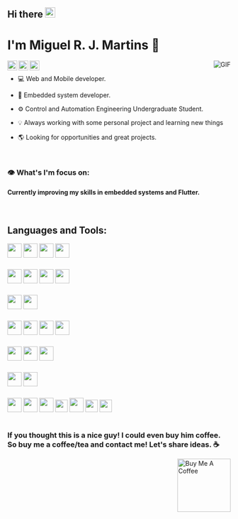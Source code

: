 ## Hi there <img src="https://raw.githubusercontent.com/iampavangandhi/iampavangandhi/master/gifs/Hi.gif" width="23px">  

#  I'm Miguel R. J. Martins  🤖 

<a  href="https://www.instructables.com/member/MiguelR202/" target="_blank">
<img  align="left"  alt="Ajay's Instructables"  width="22px"  src="https://image.flaticon.com/icons/png/512/862/862511.png" />
</a>

<a  href="https://martinsmiguel.super.site" target="_blank">
<img  align="left"  alt="Ajay's Portifolio"  width="22px"  src="https://image.flaticon.com/icons/png/512/4507/4507734.png" />
</a>

<a  href="linkedin.com/in/miguel-r-j-martins-469a06180" target="_blank">
<img  align="left"  alt="Ajay's LinkedIN" width="22px" src="https://raw.githubusercontent.com/peterthehan/peterthehan/master/assets/linkedin.svg" />
</a>


<img  align="right"  alt="GIF"  src="https://media.giphy.com/media/836HiJc7pgzy8iNXCn/giphy.gif" />

<br /> 

- 💻 Web and Mobile developer.

- 🦾 Embedded system developer.
	
- ⚙️ Control and Automation Engineering Undergraduate Student.

- 💡 Always working with some personal project and learning new things

- 🌎 Looking for opportunities and great projects.
<br /> 

### 👁️ What's I'm focus on:
#### Currently improving my skills in embedded systems and Flutter.
<br /> 

## Languages and Tools:
<a  href="#" style="pointer-events: none;  cursor: default;"><img height="32" src="https://img.icons8.com/color/48/000000/c-programming.png"></a>
<a  href="#" style="pointer-events: none;  cursor: default;"><img height="32" src="https://img.icons8.com/color/48/000000/c-plus-plus-logo.png"></a>
<a  href="#" style="pointer-events: none;  cursor: default;"><img height="32" src="https://img.icons8.com/color/48/000000/python--v1.png"></a>
<a  href="#" style="pointer-events: none;  cursor: default;"><img height="32" src="https://img.icons8.com/color/48/000000/dart.png"></a> 
### 
<a  href="#" style="pointer-events: none;  cursor: default;"><img height="32" src="https://img.icons8.com/color/48/000000/html-5--v1.png"></a>
<a  href="#" style="pointer-events: none;  cursor: default;"><img height="32" src="https://img.icons8.com/color/48/000000/css3.png"></a>
<a  href="#" style="pointer-events: none;  cursor: default;"><img height="32" src="https://img.icons8.com/color/48/000000/javascript--v1.png"></a> 
<a  href="#" style="pointer-events: none;  cursor: default;"><img height="32" src="https://img.icons8.com/officel/80/000000/php-logo.png"></a>
### 
<a  href="#" style="pointer-events: none;  cursor: default;"><img height="32" src="https://img.icons8.com/color/48/000000/flutter.png"></a>
<a  href="#" style="pointer-events: none;  cursor: default;"><img height="32" src="https://img.icons8.com/color/48/000000/react-native.png"></a> 
###
<a  href="#" style="pointer-events: none;  cursor: default;"><img height="32" src="https://img.icons8.com/fluent/48/000000/laravel.png"></a>
<a  href="#" style="pointer-events: none;  cursor: default;"><img height="32" src="https://img.icons8.com/color/48/000000/mongodb.png"></a>
<a  href="#" style="pointer-events: none;  cursor: default;"><img height="32" src="https://img.icons8.com/color/48/000000/mysql-logo.png"></a>
<a  href="#" style="pointer-events: none;  cursor: default;"><img height="32" src="https://img.icons8.com/color/48/000000/postgreesql.png"></a> 
###
<a  href="#" style="pointer-events: none;  cursor: default;"><img height="32" src="https://img.icons8.com/color/48/000000/nodejs.png"></a>
<a  href="#" style="pointer-events: none;  cursor: default;"><img height="32" src="https://img.icons8.com/color/48/000000/graphql.png"></a>
<a  href="#" style="pointer-events: none;  cursor: default;"><img height="32" src="https://img.icons8.com/color/48/000000/firebase.png"></a> 
###
<a  href="#" style="pointer-events: none;  cursor: default;"><img height="32" src="https://img.icons8.com/color/48/000000/git.png"></a>
<a  href="#" style="pointer-events: none;  cursor: default;"><img height="32" src="https://img.icons8.com/office/80/000000/console.png"></a>
###
<a  href="#" style="pointer-events: none;  cursor: default;"><img height="32" src="https://img.icons8.com/color/48/000000/arduino.png"></a>
<a  href="#" style="pointer-events: none;  cursor: default;"><img height="32" src="https://img.icons8.com/color/96/000000/autodesk-fusion-360.png"></a>
<a  href="#" style="pointer-events: none;  cursor: default;"><img height="32" src="https://img.icons8.com/color/48/000000/google-sketchup.png"></a>
<a  href="#" style="pointer-events: none;  cursor: default;"><img height="28" src="https://upload.wikimedia.org/wikipedia/en/5/5a/Proteus_Design_Suite_Atom_Logo.png"></a>
<a  href="#" style="pointer-events: none;  cursor: default;"><img height="32" src="https://cdn.sparkfun.com/assets/learn_tutorials/6/1/4/lt_logo.png"></a>
<a  href="#" style="pointer-events: none;  cursor: default;"><img height="28" src="https://lib.usf.edu/dmc/wp-content/uploads/sites/3/2019/01/autodesk-eagle-logo.png"></a>
<a  href="#" style="pointer-events: none;  cursor: default;"><img height="28" src="https://blog.digilentinc.com/wp-content/uploads/2015/01/184_multisim_app_icon_ill.png"></a>
#

### If you thought this is a nice guy! I could even buy him coffee. So buy me a coffee/tea and contact me! Let's share ideas. ☕ 

<a href="https://www.buymeacoffee.com/martinsmiguel" target="_blank"><img align="right" src="https://cdn.buymeacoffee.com/buttons/v2/default-red.png" alt="Buy Me A Coffee" width="120" ></a>
<br /> 
